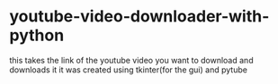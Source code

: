 # youtube-video-downloader-with-python
this takes the link of the youtube video you want to download and downloads it
it was created using tkinter(for the gui) and pytube 
